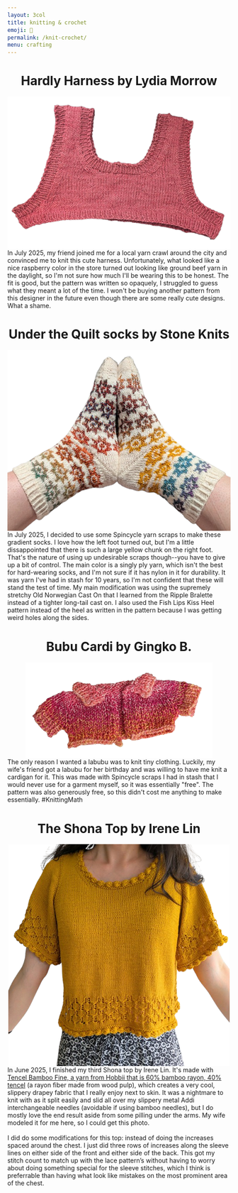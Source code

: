 ```yaml
---
layout: 3col
title: knitting & crochet
emoji: 🧶
permalink: /knit-crochet/
menu: crafting
---
```

<h1 style="display: flex; justify-content: center;">Hardly Harness by Lydia Morrow</h1>
<div class="two-col">
    <div>
        <img src="/graphics/crafting/hardly-harness.png" alt="a knitted tank top that is cropped just under the armpit with one by one ribbing on all edges." title="Hardly Harness by Lydia Morrow" style="display: block; margin: auto;">
    </div>
    <div>
        In July 2025, my friend joined me for a local yarn crawl around the city and convinced me to knit this cute harness. Unfortunately, what looked like a nice raspberry color in the store turned out looking like ground beef yarn in the daylight, so I'm not sure how much I'll be wearing this to be honest. The fit is good, but the pattern was written so opaquely, I struggled to guess what they meant a lot of the time. I won't be buying another pattern from this designer in the future even though there are some really cute designs. What a shame. 
    </div>
</div>
<h1 style="display: flex; justify-content: center;">Under the Quilt socks by Stone Knits</h1>
<div class="two-col">
    <div>
        <img src="/graphics/crafting/under-the-quilt-socks.png" alt="two feet are pressed soles together, wearing rainbow gradient quilt star patterned socks. The main sock color is cream." title="Under the Quilt socks by Stone Knits" style="display: block; margin: auto;">
    </div>
    <div>
        In July 2025, I decided to use some Spincycle yarn scraps to make these gradient socks. I love how the left foot turned out, but I'm a little dissappointed that there is such a large yellow chunk on the right foot. That's the nature of using up undesirable scraps though--you have to give up a bit of control. The main color is a singly ply yarn, which isn't the best for hard-wearing socks, and I'm not sure if it has nylon in it for durability. It was yarn I've had in stash for 10 years, so I'm not confident that these will stand the test of time. My main modification was using the supremely stretchy Old Norwegian Cast On that I learned from the Ripple Bralette instead of a tighter long-tail cast on. I also used the Fish Lips Kiss Heel pattern instead of the heel as written in the pattern because I was getting weird holes along the sides. 
    </div>
</div>
<h1 style="display: flex; justify-content: center;">Bubu Cardi by Gingko B.</h1>
<div class="two-col">
    <div>
        <img src="/graphics/crafting/labubu-cardigan.png" alt="a minature knitted cardigan with a folded collar and short sleeves knit with pink and orange ombre yarn" title="Bubu Cardi by Gingko B." style="display: block; margin: auto;">
    </div>
    <div>
        The only reason I wanted a labubu was to knit tiny clothing. Luckily, my wife's friend got a labubu for her birthday and was willing to have me knit a cardigan for it. This was made with Spincycle scraps I had in stash that I would never use for a garment myself, so it was essentially "free". The pattern was also generously free, so this didn't cost me anything to make essentially. #KnittingMath
    </div>
</div>
<h1 style="display: flex; justify-content: center;">The Shona Top by Irene Lin</h1>
<div class="two-col">
    <div>
        <img src="/graphics/crafting/shona_top.png" alt="marigold colored knitted top with lace pattern around the sleeves and bottom of the body. The edges feature a crochet bubble border." title="The Shona Top by Irene Lin" style="display: block; margin: auto;">
    </div>
    <div>
        In June 2025, I finished my third Shona top by Irene Lin. It's made with <a target="_blank" href="https://hobbii.com/products/hp-1000996-tencel">Tencel Bamboo Fine, a yarn from Hobbii that is 60% bamboo rayon, 40% tencel</a> (a rayon fiber made from wood pulp), which creates a very cool, slippery drapey fabric that I really enjoy next to skin. It was a nightmare to knit with as it split easily and slid all over my slippery metal Addi interchangeable needles (avoidable if using bamboo needles), but I do mostly love the end result aside from some pilling under the arms. My wife modeled it for me here, so I could get this photo.
        <br>
        <br>
        I did do some modifications for this top: instead of doing the increases spaced around the chest. I just did three rows of increases along the sleeve lines on either side of the front and either side of the back. This got my stitch count to match up with the lace pattern’s without having to worry about doing something special for the sleeve stitches, which I think is preferrable than having what look like mistakes on the most prominent area of the chest.
    </div>
</div>